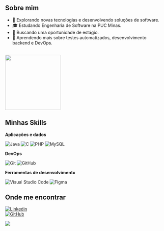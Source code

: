 ## Sobre mim

- 🤔 Explorando novas tecnologias e desenvolvendo soluções de software.
- 🎓 Estudando Engenharia de Software na PUC Minas.
- 💼 Buscando uma oportunidade de estágio.
- 🌱 Aprendendo mais sobre testes automatizados, desenvolvimento backend e DevOps.

<br/>

<a href="https://github.com/SEU_USERNAME" title="Meu Perfil">
  <img height="180em" src="https://github-readme-stats.vercel.app/api?username=lucasrsnd&theme=dracula&show_icons=true" />
</a>

## Minhas Skills

**Aplicações e dados**

![Java](https://img.shields.io/badge/-Java-333333?style=flat&logo=Java&logoColor=007396)
![C](https://img.shields.io/badge/-C-333333?style=flat&logo=C&logoColor=A8B9CC)
![PHP](https://img.shields.io/badge/-PHP-333333?style=flat&logo=php)
![MySQL](https://img.shields.io/badge/-MySQL-333333?style=flat&logo=mysql)

**DevOps**

![Git](https://img.shields.io/badge/-Git-333333?style=flat&logo=git)
![GitHub](https://img.shields.io/badge/-GitHub-333333?style=flat&logo=github)

**Ferramentas de desenvolvimento**

![Visual Studio Code](https://img.shields.io/badge/-Visual%20Studio%20Code-333333?style=flat&logo=visual-studio-code&logoColor=007ACC)
![Figma](https://img.shields.io/badge/-Figma-333333?style=flat&logo=figma&logoColor=007ACC)

## Onde me encontrar

[![Linkedin](https://img.shields.io/badge/-LucasResende-blue?style=flat-square&logo=Linkedin&logoColor=white&link=https://www.linkedin.com/in/lucasrsnd1/)](https://www.linkedin.com/in/lucasrsnd1/)   
[![GitHub](https://img.shields.io/github/followers/lucasrsnd?label=follow&style=social)](https://github.com/lucasrsnd)

![](https://komarev.com/ghpvc/?username=lucasrsnd&color=006bed)
